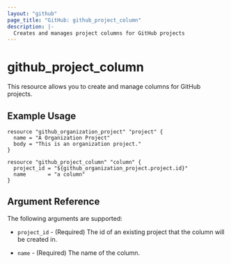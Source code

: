 ```yaml
---
layout: "github"
page_title: "GitHub: github_project_column"
description: |-
  Creates and manages project columns for GitHub projects
---
```


# github_project_column

This resource allows you to create and manage columns for GitHub projects.

## Example Usage

```hcl
resource "github_organization_project" "project" {
  name = "A Organization Project"
  body = "This is an organization project."
}

resource "github_project_column" "column" {
  project_id = "${github_organization_project.project.id}"
  name       = "a column"
}
```

## Argument Reference

The following arguments are supported:

* `project_id` - (Required) The id of an existing project that the column will be created in.

* `name` - (Required) The name of the column.

